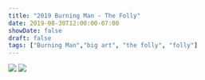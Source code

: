 ```yaml
---
title: "2019 Burning Man - The Folly"
date: 2019-08-30T12:00:00-07:00
showDate: false
draft: false
tags: ["Burning Man","big art", "the folly", "folly"]
---
```

![](../images/folly.jpg)
![](../images/folly_2.jpg)
